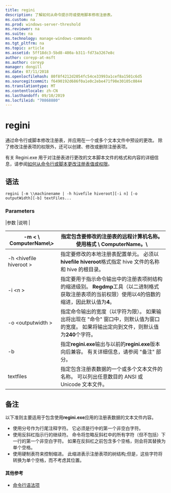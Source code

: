 ```yaml
---
title: regini
description: 了解如何从命令提示符或使用脚本修改注册表。
ms.custom: na
ms.prod: windows-server-threshold
ms.reviewer: na
ms.suite: na
ms.technology: manage-windows-commands
ms.tgt_pltfrm: na
ms.topic: article
ms.assetid: 5ff18dc3-5bd8-400a-b311-fd73a3267e8c
author: coreyp-at-msft
ms.author: coreyp
manager: dongill
ms.date: 07/11/2018
ms.openlocfilehash: 80f8f4212d2054fc54ce33993a1cef8a1501c6d5
ms.sourcegitcommit: f6490192d686f0a1e0c2ebe471f98e30105c0844
ms.translationtype: MT
ms.contentlocale: zh-CN
ms.lasthandoff: 09/10/2019
ms.locfileid: "70868880"
---
```

# <a name="regini"></a>regini

通过命令行或脚本修改注册表，并应用在一个或多个文本文件中预设的更改。 除了修改注册表项的权限外，还可以创建、修改或删除注册表项。

有关 Regini.exe 用于对注册表进行更改的文本脚本文件的格式和内容的详细信息，请参阅[如何从命令行或脚本更改注册表值或权限](https://support.microsoft.com/help/264584/how-to-change-registry-values-or-permissions-from-a-command-line-or-a)。

## <a name="syntax"></a>语法

```
regini [-m \\machinename | -h hivefile hiveroot][-i n] [-o outputWidth][-b] textFiles...
```

### <a name="parameters"></a>Parameters

|参数 |说明 |

|-m \< \\ ComputerName\\>|指定包含要修改的注册表的远程计算机名称。 使用格式 **\\ ComputerName。\\**|
|---------------------|-|
|-h \<hivefile hiveroot >|指定要修改的本地注册表配置单元。 必须以**hivefile hiveroot**格式指定 hive 文件的名称和 hive 的根目录。|
|-i \<n >|指定要用于指示命令输出中的注册表项树结构的缩进级别。 **Regdmp**工具（以二进制格式获取注册表项的当前权限）使用以4的倍数的缩进，因此默认值为**4**。|
|-o \<outputwidth >|指定命令输出的宽度（以字符为限）。 如果输出将出现在 "命令" 窗口中，则默认值为窗口的宽度。 如果将输出定向到文件，则默认值为**240**个字符。|
|-b|指定**regini.exe**输出与以前的**regini.exe**版本向后兼容。 有关详细信息，请参阅 "备注" 部分。|
|textfiles|指定包含注册表数据的一个或多个文本文件的名称。 可以列出任意数目的 ANSI 或 Unicode 文本文件。|

## <a name="remarks"></a>备注

以下准则主要适用于包含使用**regini.exe**应用的注册表数据的文本文件内容。
-   使用分号作为行尾注释字符。 它必须是行中的第一个非空白字符。
-   使用反斜杠指示行的继续符。 命令将忽略反斜杠中的所有字符（但不包括）下一行的第一个非空白字符。 如果在反斜杠之前包含多个空格，则会将其替换为单个空格。
-   使用硬制表符来控制缩进。 此缩进表示注册表项的树结构;但是，这些字符将转换为单个空格，而不考虑其位置。

#### <a name="additional-references"></a>其他参考

-   [命令行语法项](command-line-syntax-key.md)